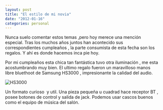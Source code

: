 ```yaml
---
layout: post
title: "El estilo de mi novia"
date: "2012-01-16"
categories: personal
---
```


Nunca suelo comentar estos temas ,pero hoy merece una mención especial. Tras los muchos años juntos han acontecido sus correspondientes cumpleaños , la parte consumista de esta fecha son los regalos. Y ahí es donde hacemos inca pie hoy.

Por mi cumpleaños esta chica tan fantástica tuvo otra iluminación , me esta acostumbrando muy bien. El ultimo regalo fueron un maravilloso manos libre bluethoot de Samsung HS3000 , impresionante la calidad del audio.

![](images/HS3000_Stereosound.jpg "HS3000")

Un formato curioso  y util. Una pieza pequeña u cuadrad hace receptor BT , posee botones de control y salida de jack. Podemos usar cascos buenos como el equipo de música del salón.
